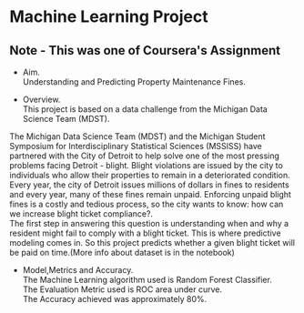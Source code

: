 # Machine Learning Project
## Note - This was one of Coursera's Assignment

- Aim.   
Understanding and Predicting Property Maintenance Fines.   

- Overview.  
This project is based on a data challenge from the Michigan Data Science Team (MDST).   


The Michigan Data Science Team (MDST) and the Michigan Student Symposium for Interdisciplinary Statistical Sciences (MSSISS) have partnered with the City of Detroit to help solve one of the most pressing problems facing Detroit - blight. Blight violations are issued by the city to individuals who allow their properties to remain in a deteriorated condition. Every year, the city of Detroit issues millions of dollars in fines to residents and every year, many of these fines remain unpaid. Enforcing unpaid blight fines is a costly and tedious process, so the city wants to know: how can we increase blight ticket compliance?.    
The first step in answering this question is understanding when and why a resident might fail to comply with a blight ticket. This is where predictive modeling comes in. So this project predicts whether a given blight ticket will be paid on time.(More info about dataset is in the notebook)     


 - Model,Metrics and Accuracy.  
 The Machine Learning algorithm used is Random Forest Classifier.  
 The Evaluation Metric used is ROC area under curve.   
 The Accuracy achieved was approximately 80%.
